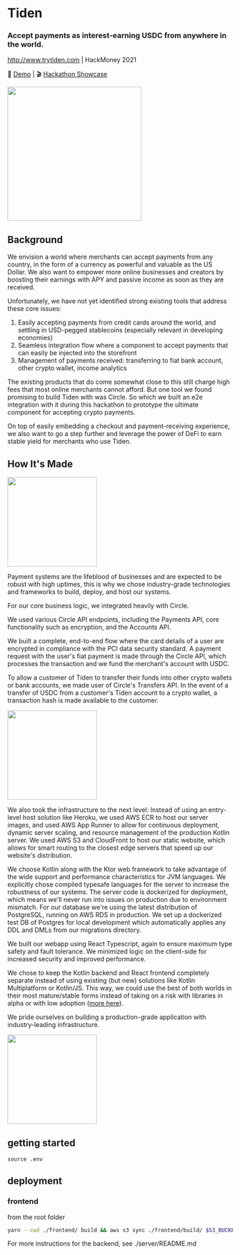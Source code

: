 # Tiden

### Accept payments as interest-earning USDC from anywhere in the world.

http://www.trytiden.com | HackMoney 2021 

🎥 [Demo](https://www.youtube.com/watch?v=d6pP91_KAR4) | 🎬 [Hackathon Showcase](https://showcase.ethglobal.co/hackmoney2021/tiden)


<img src="https://github.com/jw122/tiden/blob/main/assets/landing-page.png" width="300" />

## Background
We envision a world where merchants can accept payments from any country, in the form of a currency as powerful and valuable as the US Dollar. We also want to empower more online businesses and creators by boosting their earnings with APY and passive income as soon as they are received.

Unfortunately, we have not yet identified strong existing tools that address these core issues:

1. Easily accepting payments from credit cards around the world, and settling in USD-pegged stablecoins (especially relevant in developing economies)
2. Seamless integration flow where a component to accept payments that can easily be injected into the storefront
3. Management of payments received: transferring to fiat bank account, other crypto wallet, income analytics

The existing products that do come somewhat close to this still charge high fees that most online merchants cannot afford. But one tool we found promising to build Tiden with was Circle. So which we built an e2e integration with it during this hackathon to prototype the ultimate component for accepting crypto payments.

On top of easily embedding a checkout and payment-receiving experience, we also want to go a step further and leverage the power of DeFi to earn stable yield for merchants who use Tiden.

## How It's Made
<img src="https://github.com/jw122/tiden/blob/main/assets/payment.png" width="200" />


Payment systems are the lifeblood of businesses and are expected to be robust with high uptimes, this is why we chose industry-grade technologies and frameworks to build, deploy, and host our systems.

For our core business logic, we integrated heavily with Circle.

We used various Circle API endpoints, including the Payments API, core functionality such as encryption, and the Accounts API.

We built a complete, end-to-end flow where the card details of a user are encrypted in compliance with the PCI data security standard. A payment request with the user's fiat payment is made through the Circle API, which processes the transaction and we fund the merchant's account with USDC.


To allow a customer of Tiden to transfer their funds into other crypto wallets or bank accounts, we made user of Circle's Transfers API. In the event of a transfer of USDC from a customer's Tiden account to a crypto wallet, a transaction hash is made available to the customer.

<img src="https://github.com/jw122/tiden/blob/main/assets/dashboard.png" width="200" />

We also took the infrastructure to the next level: Instead of using an entry-level host solution like Heroku, we used AWS ECR to host our server images, and used AWS App Runner to allow for continuous deployment, dynamic server scaling, and resource management of the production Kotlin server. We used AWS S3 and CloudFront to host our static website, which allows for smart routing to the closest edge servers that speed up our website's distribution.

We choose Kotlin along with the Ktor web framework to take advantage of the wide support and performance characteristics for JVM languages. We explicitly chose compiled typesafe languages for the server to increase the robustness of our systems. The server code is dockerized for deployment, which means we'll never run into issues on production due to environment mismatch. For our database we're using the latest distribution of PostgreSQL, running on AWS RDS in production. We set up a dockerized test DB of Postgres for local development which automatically applies any DDL and DMLs from our migrations directory.

We built our webapp using React Typescript, again to ensure maximum type safety and fault tolerance. We minimized logic on the client-side for increased security and improved performance.

We chose to keep the Kotlin backend and React frontend completely separate instead of using existing (but new) solutions like Kotlin Multiplatform or Kotlin/JS. This way, we could use the best of both worlds in their most mature/stable forms instead of taking on a risk with libraries in alpha or with low adoption ([more here](https://www.reddit.com/r/Kotlin/comments/kqw0je/how_to_start_with_ktor_react/)).

We pride ourselves on building a production-grade application with industry-leading infrastructure.

<img src="https://github.com/jw122/tiden/blob/main/assets/architecture.png" width="200" />

## getting started
`source .env`

## deployment
### frontend
from the root folder
```bash
yarn --cwd ./frontend/ build && aws s3 sync ./frontend/build/ $S3_BUCKET_HOSTED_SITE
```

For more instructions for the backend, see ./server/README.md